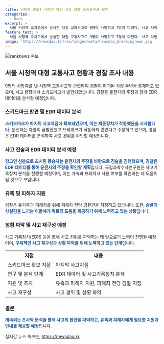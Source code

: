 ```yaml
---
title: 사망자 경고! 시청역 차량 사고 경찰 스키드마크 확인
categories:
  - News
excerpt: >
  서울 시청역 교차로에서 발생한 대형 교통사고로 9명이 사망하고 7명이 다쳤다. 사고 차량 주변에서 스키드마크가 발견되었고, 운전자는 급발진 주장하며 브레이크 작동 부인. 차량 내 블랙박스와 EDR 데이터 분석 돌입 중. 사고 기록장치 분석에는 1~2개월 소요될 것으로 전망되며, 경찰은 유가족 지원에도 힘을 쏟고 있다. (#교통사고 #서울시청역 #블랙박스 #EDR데이터 #경찰수사)
feature_text: >
  서울 시청역 교차로에서 발생한 대형 교통사고로 9명이 사망하고 7명이 다쳤다. 사고 차량 주변에서 스키드마크가 발견되었고, 운전자는 급발진 주장하며 브레이크 작동 부인. 차량 내 블랙박스와 EDR 데이터 분석 돌입 중. 사고 기록장치 분석에는 1~2개월 소요될 것으로 전망되며, 경찰은 유가족 지원에도 힘을 쏟고 있다. (#교통사고 #서울시청역 #블랙박스 #EDR데이터 #경찰수사)
image: 'https://newsdao.kr/res/images/meta/newsdao_breakingnews.jpg'
---
```


<p><img src="https://newsdao.kr/res/images/meta/newsdao_breakingnews.jpg" alt="ranknews 속보" /></p>

<h2 data-ke-size="size26">서울 시청역 대형 교통사고 현황과 경찰 조사 내용</h2>

<p data-ke-size="size16">9명의 사망자를 낸 시청역 교통사고와 관련하여 경찰이 파괴된 차량 주변을 통제하고 있으며, 사고 현장에서 스키드마크가 발견되었습니다. 경찰은 운전자의 주장과 함께 EDR 데이터를 분석할 예정입니다.</p>

<h3>스키드마크 발견 및 EDR 데이터 분석</h3>

<p data-ke-size="size16"><b><span style="color: #1a5490;">스키드마크가 마지막 사고지점에 확보되었으며, 이는 제동장치가 작동했음을 시사합니다.</span></b> 운전자는 차량이 급발진했고 브레이크가 작동하지 않았다고 주장하고 있으며, 경찰은 EDR 데이터를 분석하여 사고 경위를 확인할 예정입니다.</p>

<h3>사고 진술과 EDR 데이터 분석 예정</h3>

<p data-ke-size="size16"><b><span style="color: #1a5490;">참고인 신분으로 조사된 동승자는 운전자의 주장을 바탕으로 진술을 진행했으며, 경찰은 EDR 데이터를 통해 운전자의 주장을 확인할 계획</span></b>입니다. 국립과학수사연구원은 사고기록장치 분석을 진행할 예정이며, 이는 가속과 브레이크 사용 여부를 확인하는 데 도움이 될 것으로 보입니다.</p>

<h3>유족 및 피해자 지원</h3>

<p data-ke-size="size16">경찰은 유가족과 피해자를 위해 피해자 전담 경찰관을 지정하고 있습니다. 또한, <b><span style="color: #1a5490;">슬픔과 상실감을 느끼는 이들에게 위로와 도움을 제공하기 위해 노력하고 있는 상황</span></b>입니다.</p>

<h3>정황 파악 및 사고 재구성 예정</h3>

<p data-ke-size="size16">사고 기록장치(EDR) 등을 통해 사고 경위를 파악하는 데 앞으로의 노력이 진행될 예정이며, <b><span style="color: #1a5490;">구체적인 사고 재구성과 상황 파악을 위해 노력하고 있는 단계</span></b>입니다.</p>

<table>
    <tbody>
        <tr>
            <td style="text-align: center; height: 17px;"><b>지점</b></td>
            <td style="text-align: center; height: 17px;"><b>내용</b></td>
        </tr>
        <tr>
            <td style="text-align: left; height: 17px;">스키드마크 확보 지점</td>
            <td style="text-align: left; height: 17px;">마지막 사고지점</td>
        </tr>
        <tr>
            <td style="text-align: left; height: 17px;">연구 및 분석 단계</td>
            <td style="text-align: left; height: 17px;">EDR 데이터 및 사고기록장치 분석</td>
        </tr>
        <tr>
            <td style="text-align: left; height: 17px;">지원 및 조치</td>
            <td style="text-align: left; height: 17px;">유족과 피해자 지원, 피해자 전담 경찰 지정</td>
        </tr>
        <tr>
            <td style="text-align: left; height: 17px;">사고 재구성</td>
            <td style="text-align: left; height: 17px;">사고 경위 및 상황 파악</td>
        </tr>
    </tbody>
</table>

<h3>결론</h3>

<p data-ke-size="size16"><b><span style="color: #1a5490;">계속되는 조사와 분석을 통해 사고의 원인을 파악하고, 유족과 피해자에게 필요한 지원과 안내를 제공할 예정</span></b>입니다.</p>
실시간 뉴스 속보는, <a href="https://newsdao.kr" rel="dofollow">https://newsdao.kr</a>


